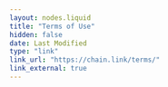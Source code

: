 ```yaml
---
layout: nodes.liquid
title: "Terms of Use"
hidden: false
date: Last Modified
type: "link"
link_url: "https://chain.link/terms/"
link_external: true
---
```

